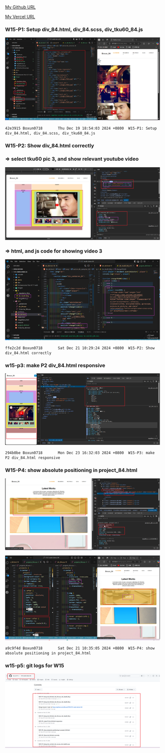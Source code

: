 [My Github URL](https://github.com/Boxun0718/1131-sweb-demo-84)

[My Vercel URL](https://1131-sweb-demo-84.vercel.app/)

### W15-P1: Setup div_84.html, div_84.scss, div_tku60_84.js

![](w15-p1.png)

```
42e3915 Boxun0718       Thu Dec 19 18:54:03 2024 +0800  W15-P1: Setup div_84.html, div_84.scss, div_tku60_84.js
```

### W15-P2: Show div_84.html correctly

### => select tku60 pic 3, and show relevant youtube video

![](w15-p2-1.png)

### => html, and js code for showing video 3

![](w15-p2-2.png)

```
ffe2c2d Boxun0718       Sat Dec 21 10:29:24 2024 +0800  W15-P2: Show div_84.html correctly
```

### w15-p3: make P2 div_84.html responsive

![](w15-p3.png)

```
294b0be Boxun0718       Mon Dec 23 16:32:03 2024 +0800  W15-P3: make P2 div_84.html responsive
```

### W15-P4: show absolute positioning in project_84.html

![](w15-p4-1.png)

![](w15-p4-2.png)

```
a9c9f4d Boxun0718       Sat Dec 21 10:35:05 2024 +0800  W15-P4: show absolute positioning in project_84.html
```

### w15-p5: git logs for W15

![](w15-logs.png)

```

```
